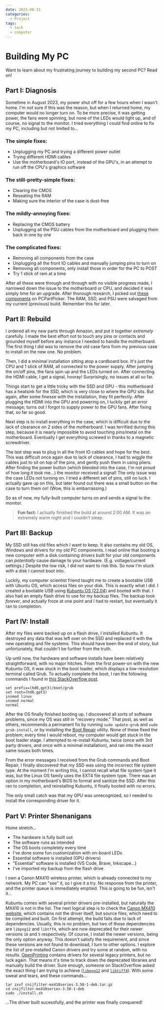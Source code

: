 ```yaml
---
date: 2023-08-31
categories:
  - Project
tags:
  - tech
  - computer
---
```

# Building My PC

Want to learn about my frustrating journey to building my second PC? Read on!

## Part I: Diagnosis

Sometime in August 2023, my power shut off for a few hours when I wasn't home. I'm not sure if this was the reason, but when I returned home, my computer would no longer turn on. To be more precise, it was getting power, the fans were spinning, but none of the LEDs would light up, and of course, no signal to the monitor. I tried everything I could find online to fix my PC, including but not limited to...

### The simple fixes:

- Unplugging my PC and trying a different power outlet
- Trying different HDMI cables
- Use the motherboard's IO port, instead of the GPU's, in an attempt to run off the CPU's graphics software

### The still-pretty-simple fixes:

- Clearing the CMOS
- Reseating the RAM
- Making sure the interior of the case is dust-free

### The mildly-annoying fixes:

- Replacing the CMOS battery
- Unplugging all the PSU cables from the motherboard and plugging them back in one by one

### The complicated fixes:

- Removing all components from the case
- Unplugging all the front IO cables and manually jumping pins to turn on
- Removing all components, only install those in order for the PC to POST
- Try 1 stick of ram at a time

After all these were through and through with no visible progress made, I narrowed down the issue to the motherboard or CPU, and decided it was simply time for an upgrade. After thorough research, I picked out [these components](https://pcpartpicker.com/list/HJ84qR) on PCPartPicker. The RAM, SSD, and PSU were salvaged from my current (previous) build. Remember this for later.

## Part II: Rebuild

I ordered all my new parts through Amazon, and put it together *extremely* carefully. I made the best effort not to touch any pins or contacts and grounded myself before any instance I needed to handle the motherboard. The first thing I did was to remove the old case fans from my previous case to install on the new one. No problem.

Then, I did a minimal installation sitting atop a cardboard box. It's just the CPU and 1 stick of RAM, all connected to the power supply. After jumping the on/off pins, the fans spin up and the LEDs turned on. After connecting the HDMI cable, I get a signal, hooray! Surprisingly, no issues at all so far.

Things start to get a little tricky with the SSD and GPU - this motherboard has a heatsink for the SSD, which is very close to where the GPU sits. But again, after some finesse with the installation, they fit perfectly. After plugging the HDMI into the GPU and powering on, I luckily get an error message; turns out I forgot to supply power to the GPU fans. After fixing that, so far so good.

Next step is to install everything in the case, which is difficult due to the lack of clearance on 2 sides of the motherboard. I was terrified during this step, because it is nearly impossible to avoid touching pins/metal on the motherboard. Eventually I get everything screwed in thanks to a magnetic screwdriver.

The last step was to plug in all the front IO cables and hope for the best. This was difficult once again due to lack of clearance, I had to wiggle the cables just to sit on top of the pins, and gently push them in using pliers. After finding the power button (which blended into the case, I'm not proud of how long it took me...) the monitor received a signal! The only issue was the case LEDs not turning on. I tried a different set of pins, still no luck. I actually gave up on this, but later found out there was a small button on the case to turn them on! (Wow, this is embarrassing.)

So as of now, my fully-built computer turns on and sends a signal to the monitor.

> **Fun fact:** I actually finished the build at around 2:00 AM. It was an extremely warm night and I couldn't sleep.

## Part III: Backup

My SSD still has old files which I want to keep. It also contains my old OS, Windows and drivers for my old PC components. I read online that booting a new computer with a disk containing drivers built for your old components can *potentially* cause damage to your hardware. (E.g. voltage/current settings.) Despite the low risk, I did not want to risk this. So now I'm stuck with a disk I cannot boot into.

Luckily, my computer scientist friend taught me to create a bootable USB with Ubuntu OS, which access files on your disk. This is exactly what I did. I created a bootable USB using [Kubuntu OS (22.04)](https://kubuntu.org/) and booted with that. I also had an empty flash drive to use for my backup files. The backup took *forever*, and actually froze at one point and I had to restart, but eventually it ran to completion.

## Part IV: Install

After my files were backed up on a flash drive, I installed Kubuntu. It destroyed any data that was left over on the SSD and replaced it with the new operating and file systems. This should have been the end of story, but unfortunately, that couldn't be further from the truth.

Up until now, the hardware and software installs have been relatively straightforward, with no major hitches. From the first power-on with the new Kubuntu OS, it was stuck in the boot loader, which displays a low-resolution terminal called Grub. To actually complete the boot, I ran the following commands I found in [this StackOverflow post](https://askubuntu.com/questions/883992/stuck-at-grub-command-line).

```
set prefix=(hd0,gpt3)/boot/grub
set root=(hd0,gpt3)
insmod linux
insmod normal
normal
```

After the OS finally finished booting up, I discovered all sorts of software problems, since my OS was still in "recovery mode." That post, as well as others, recommends a permanent fix by running `sudo update-grub` and `sudo grub-install`, or by installing the [Boot Repair](https://help.ubuntu.com/community/Boot-Repair) utility. None of these fixed the problem; every time I would reboot, my computer would get stuck in the boot loader stage. I attempted to re-install Kubuntu, twice (once with 3rd party drivers, and once with a minimal installation), and ran into the exact same issues both times.

From the error messages I received from the Grub commands and Boot Repair, I finally discovered that my SSD was using the incorrect file system type. At the moment I'm writing this, I cannot recall what file system type it was, but the Linux OS family uses the EXT4 file system type. There was an option in my motherboard's BIOS to format and sanitize the SSD. After this ran to completion, and reinstalling Kubuntu, it finally booted with no errors.

The only small catch was that my GPU was unrecognized, so I needed to install the corresponding driver for it.

## Part V: Printer Shenanigans

Home stretch...

- The hardware is fully built out
- The software runs as intended
- The OS boots completely every time
- I've done some fun customization with on-board LEDs
- Essential software is installed (GPU drivers)
- "Essential" software is installed (VS Code, Brave, Inkscape...)
- I've imported my backup from the flash drive

I own a Canon MX410 wireless printer, which is already connected to my network. My PC can "see" it, so I give it a try. No response from the printer, and the printer queue is immediately emptied. This is going to be fun, isn't it...

Kubuntu comes with several printer drivers pre-installed, but naturally the MX410 is not in the list. The next logical step is to check the [Canon MX410 website](https://en.canon-cna.com/support/consumer/products/printers/pixma/mx-series/pixma-mx410.html?type=drivers&os=Linux%20(64-bit)), which contains not the driver itself, but source files, which need to be compiled and built. On first attempt, the build fails due to lack of dependencies. Usually, this is no problem, but two of those dependencies are `libpng12` and `libtff4`, which are now deprecated for their newer versions `16` and `5` respectively. Of course, I install the newer versions, being the only option anyway. This doesn't satisfy the requirement, and since these versions are not found to download, I turn to other options. I explore the list of pre-installed Canon drivers and try some at random, with no results. [OpenPrinting](https://openprinting.github.io/) contains drivers for several legacy printers, but no luck again. That means it's time to track down the deprecated libraries and manually build the driver. Sure enough, someone on StackOverflow asked the exact thing I am trying to achieve ([`libpng12`](https://askubuntu.com/questions/1194386/how-to-correctly-install-libpng12-0-on-the-ubuntu-19-10) and [`libtiff4`](https://askubuntu.com/questions/1359381/missing-libtiff4-while-installing-canon-mx410-driver-on-ubuntu-21-04)). With some sweat and tears, and these commands...

```shell
tar zxvf cnijfilter-mx410series-3.50-1-deb.tar.gz
cd cnijfilter-mx410series-3.50-1-deb
sudo ./install.sh
```

...The driver built sucessfully, and the printer was finally conquered!